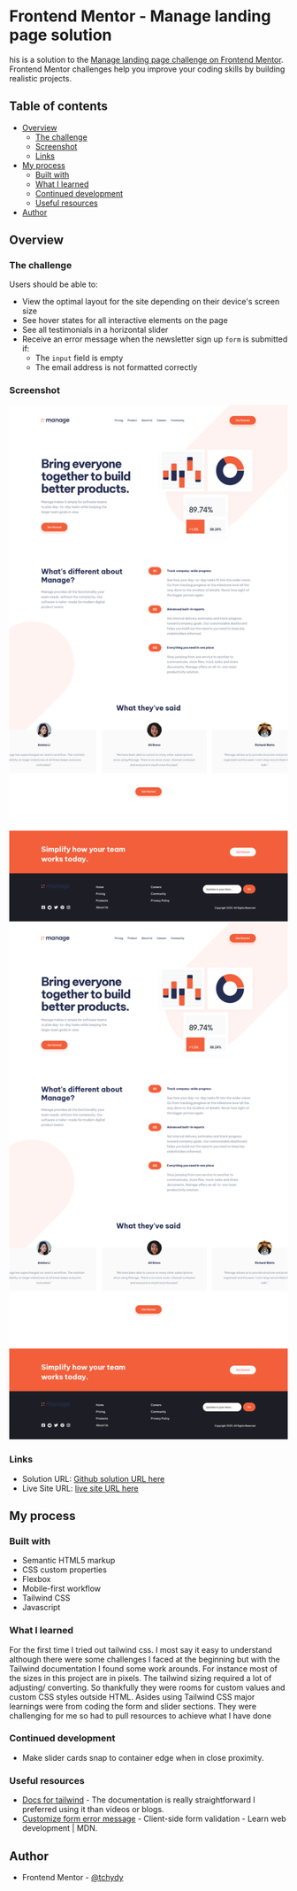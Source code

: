 # Frontend Mentor - Manage landing page solution

his is a solution to the [Manage landing page challenge on Frontend Mentor](https://www.frontendmentor.io/challenges/manage-landing-page-SLXqC6P5). Frontend Mentor challenges help you improve your coding skills by building realistic projects. 

## Table of contents

- [Overview](#overview)
  - [The challenge](#the-challenge)
  - [Screenshot](#screenshot)
  - [Links](#links)
- [My process](#my-process)
  - [Built with](#built-with)
  - [What I learned](#what-i-learned)
  - [Continued development](#continued-development)
  - [Useful resources](#useful-resources)
- [Author](#author)



## Overview

### The challenge

Users should be able to:

- View the optimal layout for the site depending on their device's screen size
- See hover states for all interactive elements on the page
- See all testimonials in a horizontal slider
- Receive an error message when the newsletter sign up `form` is submitted if:
  - The `input` field is empty
  - The email address is not formatted correctly


### Screenshot

![](./screenshot-desktop.png)
![](./screenshot-mobile.png)




### Links

- Solution URL: [Github solution URL here](https://github.com/tchydy/manage-landing-page-master)
- Live Site URL: [ live site URL here](https://tchydy.github.io/manage-landing-page-master/)

## My process

### Built with

- Semantic HTML5 markup
- CSS custom properties
- Flexbox
- Mobile-first workflow
- Tailwind CSS
- Javascript




### What I learned

For the first time I tried out tailwind css. I most say it easy to understand although there were some challenges I faced at the beginning but with the Tailwind documentation I found some work arounds. For instance most of the sizes in this project are in pixels. The tailwind sizing required a lot of adjusting/ converting. So thankfully they were rooms for custom values and custom CSS styles outside HTML. 
Asides using Tailwind CSS major learnings were from coding the form and slider sections. They were challenging for me so had to pull resources to achieve what I have done


### Continued development

- Make slider cards snap to container edge when in close proximity.

### Useful resources

- [Docs for tailwind](https://tailwindcss.com/docs) - The documentation is really straightforward I preferred using it than videos or blogs.
- [Customize form error message](https://developer.mozilla.org/en-US/docs/Learn/Forms/Form_validation) - Client-side form validation - Learn web development | MDN.


## Author

- Frontend Mentor - [@tchydy](https://www.frontendmentor.io/profile/tchydy)



